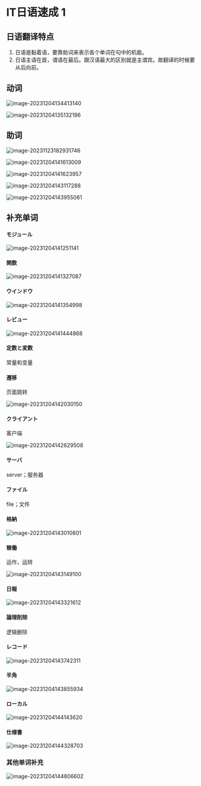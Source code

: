 # IT日语速成 1

## 日语翻译特点

1. 日语是黏着语，要靠助词来表示各个单词在句中的机能。
2. 日语主语在首，谓语在最后。跟汉语最大的区别就是主谓宾。故翻译的时候要从后向前。

## 动词

![image-20231204134413140](IT日语速成1.assets/image-20231204134413140.png)

![image-20231204135132196](IT日语速成1.assets/image-20231204135132196.png)

## 助词

![image-20231123182931746](IT日语速成1.assets/image-20231123182931746.png)

![image-20231204141613009](IT日语速成1.assets/image-20231204141613009.png)

![image-20231204141623957](IT日语速成1.assets/image-20231204141623957.png)

![image-20231204143117288](IT日语速成1.assets/image-20231204143117288.png)

![image-20231204143955061](IT日语速成1.assets/image-20231204143955061.png)

## 补充单词

#### モジュール

![image-20231204141251141](IT日语速成1.assets/image-20231204141251141.png)

#### 関数

![image-20231204141327087](IT日语速成1.assets/image-20231204141327087.png)

#### ウインドウ

![image-20231204141354998](IT日语速成1.assets/image-20231204141354998.png)

#### レビュー

![image-20231204141444868](IT日语速成1.assets/image-20231204141444868.png)

#### 定数と変数

常量和变量

#### 遷移

页面跳转

![image-20231204142030150](IT日语速成1.assets/image-20231204142030150.png)

#### クライアント

客户端

![image-20231204142629508](IT日语速成1.assets/image-20231204142629508.png)

#### サーバ

server；服务器

#### ファイル

file；文件

#### 格納

![image-20231204143010801](IT日语速成1.assets/image-20231204143010801.png)

#### 稼働

运作，运转

![image-20231204143149100](IT日语速成1.assets/image-20231204143149100.png)

#### 日報

![image-20231204143321612](IT日语速成1.assets/image-20231204143321612.png)

#### 論理削除

逻辑删除

#### レコード

![image-20231204143742311](IT日语速成1.assets/image-20231204143742311.png)

#### 半角

![image-20231204143855934](IT日语速成1.assets/image-20231204143855934.png)

#### ローカル

![image-20231204144143620](IT日语速成1.assets/image-20231204144143620.png)

#### 仕様書

![image-20231204144328703](IT日语速成1.assets/image-20231204144328703.png)

### 其他单词补充

![image-20231204144806602](IT日语速成1.assets/image-20231204144806602.png)